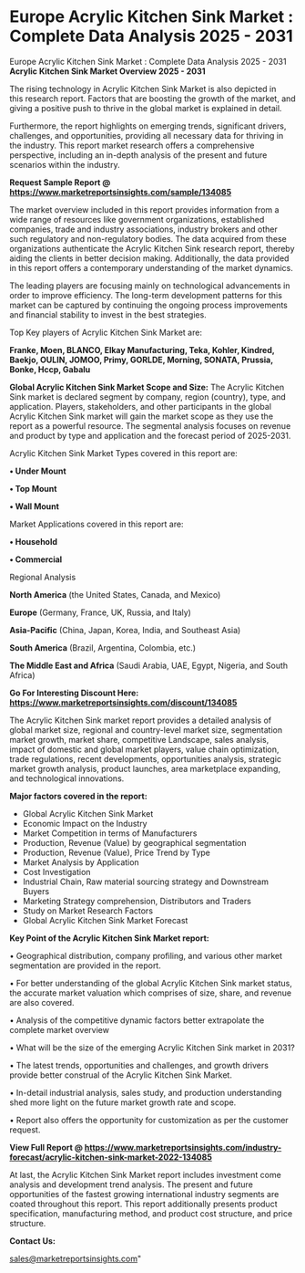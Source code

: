 # Europe Acrylic Kitchen Sink Market : Complete Data Analysis 2025 - 2031
Europe Acrylic Kitchen Sink Market : Complete Data Analysis 2025 - 2031
<Strong> Acrylic Kitchen Sink Market Overview 2025 - 2031</strong>

The rising technology in Acrylic Kitchen Sink Market is also depicted in this research report. Factors that are boosting the growth of the market, and giving a positive push to thrive in the global market is explained in detail.

Furthermore, the report highlights on emerging trends, significant drivers, challenges, and opportunities, providing all necessary data for thriving in the industry. This report market research offers a comprehensive perspective, including an in-depth analysis of the present and future scenarios within the industry.

<strong>Request Sample Report @ <a href=https://www.marketreportsinsights.com/sample/134085>https://www.marketreportsinsights.com/sample/134085</a></strong>

The market overview included in this report provides information from a wide range of resources like government organizations, established companies, trade and industry associations, industry brokers and other such regulatory and non-regulatory bodies. The data acquired from these organizations authenticate the Acrylic Kitchen Sink research report, thereby aiding the clients in better decision making. Additionally, the data provided in this report offers a contemporary understanding of the market dynamics.

The leading players are focusing mainly on technological advancements in order to improve efficiency. The long-term development patterns for this market can be captured by continuing the ongoing process improvements and financial stability to invest in the best strategies.

Top Key players of Acrylic Kitchen Sink Market are:

<strong>Franke, Moen, BLANCO, Elkay Manufacturing, Teka, Kohler, Kindred, Baekjo, OULIN, JOMOO, Primy, GORLDE, Morning, SONATA, Prussia, Bonke, Hccp, Gabalu</strong>

<strong><b>Global Acrylic Kitchen Sink Market Scope and Size:</b></strong>
The Acrylic Kitchen Sink market is declared segment by company, region (country), type, and application. Players, stakeholders, and other participants in the global Acrylic Kitchen Sink market will gain the market scope as they use the report as a powerful resource. The segmental analysis focuses on revenue and product by type and application and the forecast period of 2025-2031.

Acrylic Kitchen Sink Market Types covered in this report are:

<strong>• Under Mount

• Top Mount

• Wall Mount</strong>

Market Applications covered in this report are:

<strong>• Household

• Commercial</strong> 

Regional Analysis

<strong>North America</strong> (the United States, Canada, and Mexico)

<strong>Europe</strong> (Germany, France, UK, Russia, and Italy)

<strong>Asia-Pacific</strong> (China, Japan, Korea, India, and Southeast Asia)

<strong>South America</strong> (Brazil, Argentina, Colombia, etc.)

<strong>The Middle East and Africa</strong> (Saudi Arabia, UAE, Egypt, Nigeria, and South Africa)

<strong>Go For Interesting Discount Here: <a href=https://www.marketreportsinsights.com/discount/134085>https://www.marketreportsinsights.com/discount/134085</a></strong>

The Acrylic Kitchen Sink market report provides a detailed analysis of global market size, regional and country-level market size, segmentation market growth, market share, competitive Landscape, sales analysis, impact of domestic and global market players, value chain optimization, trade regulations, recent developments, opportunities analysis, strategic market growth analysis, product launches, area marketplace expanding, and technological innovations.

<strong><b>Major factors covered in the report:</b></strong>
<ul>
  <li>Global Acrylic Kitchen Sink Market </li>
  <li>Economic Impact on the Industry</li>
  <li>Market Competition in terms of Manufacturers</li>
  <li>Production, Revenue (Value) by geographical segmentation</li>
  <li>Production, Revenue (Value), Price Trend by Type</li>
  <li>Market Analysis by Application</li>
  <li>Cost Investigation</li>
  <li>Industrial Chain, Raw material sourcing strategy and Downstream Buyers</li>
  <li>Marketing Strategy comprehension, Distributors and Traders</li>
  <li>Study on Market Research Factors</li>
  <li>Global Acrylic Kitchen Sink Market Forecast</li>
</ul>

<strong><b>Key Point of the Acrylic Kitchen Sink Market report:</b></strong>

• Geographical distribution, company profiling, and various other market segmentation are provided in the report.

• For better understanding of the global Acrylic Kitchen Sink market status, the accurate market valuation which comprises of size, share, and revenue are also covered.

• Analysis of the competitive dynamic factors better extrapolate the complete market overview

• What will be the size of the emerging Acrylic Kitchen Sink market in 2031?

• The latest trends, opportunities and challenges, and growth drivers provide better construal of the Acrylic Kitchen Sink Market.

• In-detail industrial analysis, sales study, and production understanding shed more light on the future market growth rate and scope.

• Report also offers the opportunity for customization as per the customer request.

<strong><b>View Full Report @ <a href=https://www.marketreportsinsights.com/industry-forecast/acrylic-kitchen-sink-market-2022-134085>https://www.marketreportsinsights.com/industry-forecast/acrylic-kitchen-sink-market-2022-134085</a></b></strong>


At last, the Acrylic Kitchen Sink Market report includes investment come analysis and development trend analysis. The present and future opportunities of the fastest growing international industry segments are coated throughout this report. This report additionally presents product specification, manufacturing method, and product cost structure, and price structure.

<strong>Contact Us:</strong>

sales@marketreportsinsights.com"
